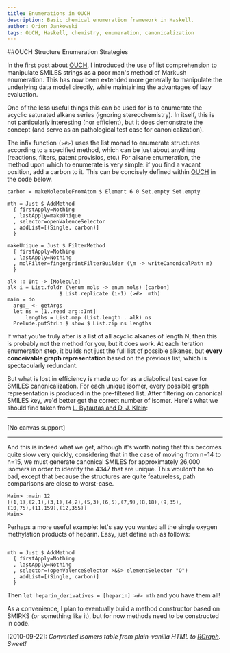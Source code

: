 ```yaml
---
title: Enumerations in OUCH  
description: Basic chemical enumeration framework in Haskell.
author: Orion Jankowski
tags: OUCH, Haskell, chemistry, enumeration, canonicalization
---
```


<script src="../lib/RGraph/libraries/RGraph.common.core.js" ></script> 
<script src="/lib/RGraph/libraries/RGraph.common.context.js" ></script> 
<script src="/lib/RGraph/libraries/RGraph.common.annotate.js" ></script> 
<script src="/lib/RGraph/libraries/RGraph.common.tooltips.js" ></script> 
<script src="/lib/RGraph/libraries/RGraph.common.zoom.js" ></script> 
<script src="/lib/RGraph/libraries/RGraph.common.resizing.js" ></script> 
<script src="/lib/RGraph/libraries/RGraph.hbar.js" ></script>
<script> 
    /**
    * The onload function creates the graph
    */
    window.onload = function ()
    {
        var hbar1 = new RGraph.HBar('hbar1', [4347, 1858, 802, 355, 159, 75, 35, 18, 9, 5, 3, 2, 1, 1, 1]);
        var grad = hbar1.context.createLinearGradient(0,0,450,0);
        grad.addColorStop(0, 'white');
        grad.addColorStop(1, 'orange');
        hbar1.Set('chart.labels', ['15', '14', '13', '12', '11', '10', '9', '8', '7', '6', '5', '4', '3', '2', '1']);
        hbar1.Set('chart.title', 'Isomers in the Acyclic Alkane Series');
        hbar1.Set('chart.title.xaxis', 'Number of Isomers');
        hbar1.Set('chart.title.yaxis', 'Number of Carbons');
        hbar1.Set('chart.colors', [grad]);
        hbar1.Set('chart.strokestyle', 'orange');
        hbar1.Set('chart.background.barcolor1', 'white');
        hbar1.Set('chart.background.barcolor2', 'white');
        hbar1.Set('chart.background.grid.autofit', true);
        hbar1.Set('chart.vmargin', 2);
        hbar1.Set('chart.text.style', '#333');
        if (!RGraph.isIE8()) {
            hbar1.Set('chart.zoom.vdir', 'center');
            hbar1.Set('chart.contextmenu', [['Get PNG', RGraph.showPNG], ['Zoom in', RGraph.Zoom], ['Clear', function ()
              {RGraph.Clear(hbar1.canvas); hbar1.Draw();}]]);
            hbar1.Set('chart.annotatable', false);
        }
        hbar1.Set('chart.grouping', 'grouped');
        hbar1.Set('chart.gutter', 30);
        hbar1.Set('chart.labels.above', true);
        // var size = 30;
        hbar1.Set('chart.gutter', 30);
        hbar1.Draw();
    }
</script>
<script> 
    if (RGraph.isIE8()) {
        document.write('<div style="background-color: #fee; border: 2px dashed red; padding: 5px"><b>Important</b><br /><br /> Internet Explorer does not natively support the HTML5 canvas tag yet, so if you want to see the graphs, you can either:<ul><li>Install <a href="http://code.google.com/chrome/chromeframe/">Google Chrome Frame</a></li><li>Use ExCanvas. This is provided in the RGraph Archive.</li><li>Use another browser entirely. Your choices are Firefox 3.5+, Chrome 2+, Safari 4+ or Opera 10.5+. </li></ul></div>');
    }
</script>

##OUCH Structure Enumeration Strategies

In the first post about [OUCH](/posts/2010-08-02-ouch.html), I introduced the use of list comprehension to manipulate SMILES strings as a poor man's method of Markush enumeration.  This has now been extended more generally to manipulate the underlying data model directly, while maintaining the advantages of lazy evaluation.  

One of the less useful things this can be used for is to enumerate the acyclic saturated alkane series (ignoring stereochemistry).   In itself, this is not particularly interesting (nor efficient), but it does demonstrate the concept (and serve as an pathological test case for canonicalization).

The infix function `(>#>)` uses the list monad to enumerate structures according to a specified method, which can be just about anything (reactions, filters, patent provisios, etc.)  For alkane enumeration, the method upon which to enumerate is very simple: if you find a vacant position, add a carbon to it.  This can be concisely defined within [OUCH](/posts/2010-08-02-ouch.html) in the code below.

~~~~~~~{.haskell}
carbon = makeMoleculeFromAtom $ Element 6 0 Set.empty Set.empty

mth = Just $ AddMethod 
  { firstApply=Nothing
  , lastApply=makeUnique
  , selector=openValenceSelector
  , addList=[(Single, carbon)] 
  }

makeUnique = Just $ FilterMethod
  { firstApply=Nothing
  , lastApply=Nothing
  , molFilter=fingerprintFilterBuilder (\m -> writeCanonicalPath m) 
  }

alk :: Int -> [Molecule] 
alk i = List.foldr (\enum mols -> enum mols) [carbon] 
                 $ List.replicate (i-1) (>#>  mth)
main = do
  arg:_ <- getArgs
  let ns = [1..read arg::Int]
      lengths = List.map (List.length . alk) ns
  Prelude.putStrLn $ show $ List.zip ns lengths
~~~~~~~~

If what you're truly after is a list of all acyclic alkanes of length N, then this is probably not the method for you, but it does work.  At each iteration enumeration step, it builds not just the full list of possible alkanes, but **every conceivable graph representation** based on the previous list, which is spectacularly redundant.


But what is lost in efficiency is made up for as a diabolical test case for SMILES canonicalization.  For each unique isomer, every possible graph representation is produced in the pre-filtered list.  After filtering on canonical SMILES key, we'd better get the correct number of isomer.  Here's what we should find taken from [L. Bytautas and D. J. Klein](http://pubs.acs.org/doi/abs/10.1021/ci980095c):

***

<canvas id="hbar1" width="600" height="400" >[No canvas support]</canvas> 


***

And this is indeed what we get, although it's worth noting that this becomes quite slow very quickly, considering that in the case of moving from n=14 to n=15, we must generate canonical SMILES for approximately 26,000 isomers in order to identify the 4347 that are unique.  This wouldn't be so bad, except that because the structures are quite featureless, path comparisons are close to worst-case.

~~~~~~~{.haskell}
Main> :main 12
[(1,1),(2,1),(3,1),(4,2),(5,3),(6,5),(7,9),(8,18),(9,35),
(10,75),(11,159),(12,355)]
Main>
~~~~~~~~

Perhaps a more useful example: let's say you wanted all the single oxygen methylation products of heparin.  Easy, just define `mth` as follows: 


~~~~~~~{.haskell}

mth = Just $ AddMethod
  { firstApply=Nothing
  , lastApply=Nothing
  , selector=(openValenceSelector >&&> elementSelector "O")  
  , addList=[(Single, carbon)]
  }

~~~~~~~~  

Then `let heparin_derivatives = [heparin] >#> mth` and you have them all!

As a convenience, I plan to eventually build a method constructor based on SMIRKS (or something like it), but for now methods need to be constructed in code.

\[2010-09-22\]: *Converted isomers table from plain-vanilla HTML to [RGraph](http://www.rgraph.net/index.html).  Sweet!*

<br><br>

